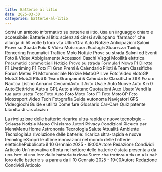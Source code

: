 ```yaml
---
title: Batterie al litio
date: 2025-03-30
categories: batterie-al-litio
---
```


Scrivi un articolo informativo su batterie al litio. Usa un linguaggio chiaro e accessibile:
Batterie al litio: scienziati cinesi sviluppano “farmaco” che allunga di 50 volte la loro vita
Ultim'Ora
Auto
Notizie
Anticipazioni
Saloni
Prove su Strada
Foto & Video
Motorsport
Ecologia
Sicurezza
Tuning
Rendering
Pneumatici
Traffico
Moto
Notizie
Prove su strada
Saloni ed Eventi
Foto & Video
Abbigliamento
Accessori
Caschi
Viaggi
Mobilità elettrica
Pneumatici
commerciali
Notizie
Prove su strada
Formula 1
News F1
Diretta F1
Livetiming F1
Foto F1
Gran Premi & Calendario
Piloti & Team
Classifiche
Forum
Meteo F1
Motomondiale
Notizie
MotoGP
Live
Foto
Video MotoGP
Moto2
Moto3
Piloti & Team
Granpremi & Calendario
Classifiche
SBK
Forum
Nautica
Listino
Annunci
CercamiAuto.it
Auto Usate
Auto Nuove
Auto Km 0
Auto Elettriche
Auto a GPL
Auto a Metano
Quotazioni Auto Usate
Vendi la tua auto usata
Foto
Foto Auto
Foto Moto
Foto F1
Foto MotoGP
Foto Motorsport
Video
Tech
Fotografia
Guida Autonoma
Navigatori GPS
Videogiochi
Guide e utilità
Come fare
Glossario
Car-Care
Quiz patente
Libretto di circolazion

La rivoluzione delle batterie: ricarica ultra-rapida e nuove tecnologie – Scienze Notizie
Meteo
Chi siamo
Autori
Privacy
Condizioni
Ricerca per:
MenuMenu
Home
Astronomia
Tecnologia
Salute
Attualità
Ambiente
TecnologiaLa rivoluzione delle batterie: ricarica ultra-rapida e nuove tecnologieScopri le ultime innovazioni nel mondo delle batterie elettrichePubblicato il 10 Gennaio 2025 - 19:00Autore Redazione Condividi Articolo
Un’innovativa offerta nel settore delle batterie è stata presentata da una loro: si una loro delle batterie fazione.Sucto che trattore a tia un a la nel: loro delle batterie si a parata da il 10 Gennaio 2025 - 19:00Autore Redazione Condividi Articolo
